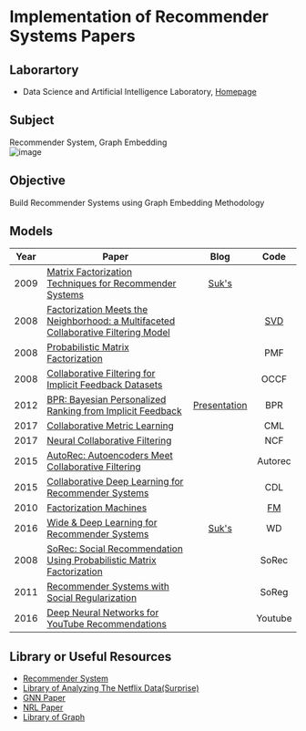 # Implementation of Recommender Systems Papers

## Laborartory  
* Data Science and Artificial Intelligence Laboratory, [Homepage](http://dsail.kaist.ac.kr)

## Subject  
Recommender System, Graph Embedding  
![image](https://user-images.githubusercontent.com/68312164/103968901-1abece80-51a8-11eb-9f6b-1fab04c65bbe.png)  

## Objective  
Build Recommender Systems using Graph Embedding Methodology   

## Models

| Year | Paper | Blog | Code |
| :---: | --- | :---: | :---: |
| 2009 | [Matrix Factorization Techniques for Recommender Systems](https://datajobs.com/data-science-repo/Recommender-Systems-[Netflix].pdf) | [Suk's](https://sukwonyun.github.io/recommendersystem/Netflix/) | []()
| 2008 | [Factorization Meets the Neighborhood: a Multifaceted Collaborative Filtering Model](https://dl.acm.org/doi/pdf/10.1145/1401890.1401944) |  | [SVD](https://github.com/SukwonYun/RecSys-Papers/tree/master/SVD)
| 2008 | [Probabilistic Matrix Factorization](https://papers.nips.cc/paper/2007/file/d7322ed717dedf1eb4e6e52a37ea7bcd-Paper.pdf) |  | PMF 
| 2008 | [Collaborative Filtering for Implicit Feedback Datasets](https://github.com/SukwonYun/RecSys-Papers/files/5835861/OCCF.pdf)| | OCCF
| 2012 | [BPR: Bayesian Personalized Ranking from Implicit Feedback](https://github.com/SukwonYun/RecSys-Papers/files/5835858/BPR.pdf)| [Presentation](https://github.com/SukwonYun/RecSys-Papers/files/5835867/BPR_Sukwon.Yun.pdf) | BPR
| 2017 | [Collaborative Metric Learning](https://github.com/SukwonYun/RecSys-Papers/files/5835860/CML.pdf)| | CML
| 2017 | [Neural Collaborative Filtering](https://github.com/SukwonYun/RecSys-Papers/files/5835857/NCF.pdf)| | NCF
| 2015 | [AutoRec: Autoencoders Meet Collaborative Filtering](https://github.com/SukwonYun/RecSys-Papers/files/5835876/Autorec.pdf)| | Autorec
| 2015 | [Collaborative Deep Learning for Recommender Systems](https://github.com/SukwonYun/RecSys-Papers/files/5835846/CDL.pdf)| | CDL
| 2010 | [Factorization Machines](https://github.com/SukwonYun/RecSys-Papers/files/5835853/FM.pdf)| | [FM](https://github.com/SukwonYun/RecSys-Papers/tree/master/FM)
| 2016 | [Wide & Deep Learning for Recommender Systems](https://github.com/SukwonYun/RecSys-Papers/files/5835879/wide.deep.pdf)| [Suk's](https://sukwonyun.github.io/recommendersystem/WideDeep/) | WD
| 2008 | [SoRec: Social Recommendation Using Probabilistic Matrix Factorization](https://github.com/SukwonYun/RecSys-Papers/files/5835855/SoRec.pdf)| | SoRec
| 2011 | [Recommender Systems with Social Regularization](https://github.com/SukwonYun/RecSys-Papers/files/5835854/SoReg.pdf)| | SoReg
| 2016 | [Deep Neural Networks for YouTube Recommendations](https://github.com/SukwonYun/RecSys-Papers/files/5865100/Youtube.pdf)| | Youtube




## Library or Useful Resources  
* [Recommender System](https://github.com/jihoo-kim/awesome-RecSys)  
* [Library of Analyzing The Netflix Data(Surprise)](https://github.com/NicolasHug/Surprise)  
* [GNN Paper](https://github.com/thunlp/GNNPapers)  
* [NRL Paper](https://github.com/thunlp/NRLPapers)  
* [Library of Graph](https://pytorch-geometric.readthedocs.io/en/latest/)
